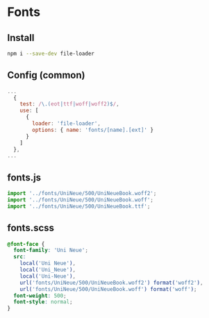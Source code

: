 # Fonts

## Install

```bash
npm i --save-dev file-loader
```

## Config (common)

```js
...
  {
    test: /\.(eot|ttf|woff|woff2)$/,
    use: [
      {
        loader: 'file-loader',
        options: { name: 'fonts/[name].[ext]' }
      }
    ]
  },
...
```

## fonts.js

```js
import '../fonts/UniNeue/500/UniNeueBook.woff2';
import '../fonts/UniNeue/500/UniNeueBook.woff';
import '../fonts/UniNeue/500/UniNeueBook.ttf';
```

## fonts.scss

```css
@font-face {
  font-family: 'Uni Neue';
  src:
    local('Uni Neue'),
    local('Uni_Neue'),
    local('Uni-Neue'),
    url('fonts/UniNeue/500/UniNeueBook.woff2') format('woff2'),
    url('fonts/UniNeue/500/UniNeueBook.woff') format('woff');
  font-weight: 500;
  font-style: normal;
}
```
